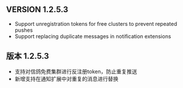 ﻿VERSION 1.2.5.3
-------------------------------------------
* Support unregistration tokens for free clusters to prevent repeated pushes
* Support replacing duplicate messages in notification extensions

版本 1.2.5.3
-------------------------------------------
* 支持对信鸽免费集群进行反注册token，防止重复推送
* 新增支持在通知扩展中对重复的消息进行替换
